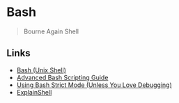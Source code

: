 # Bash

> Bourne Again Shell

## Links

- [Bash (Unix Shell)](https://en.wikipedia.org/wiki/Bash_(Unix_shell))
- [Advanced Bash Scripting Guide](https://tldp.org/LDP/abs/html/)
- [Using Bash Strict Mode (Unless You Love Debugging)](http://redsymbol.net/articles/unofficial-bash-strict-mode/)
- [ExplainShell](https://explainshell.com/)
